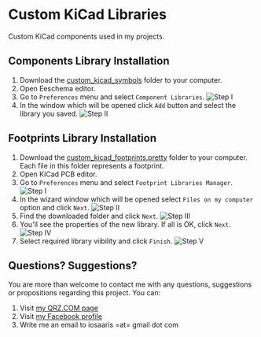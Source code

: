 # Custom KiCad Libraries

Custom KiCad components used in my projects.

## Components Library Installation 

1. Download the [custom_kicad_symbols](https://github.com/4x5dm/kicad_libraries/tree/master/custom_kicad_symbols) folder to your computer.
2. Open Eeschema editor.
3. Go to ```Preferences``` menu and select ```Component Libraries```.
![Step I](https://raw.githubusercontent.com/4x5dm/kicad_libraries/master/doc/images/symbols_lib_inst_1.png)
4. In the window which will be opened click ```Add``` button and select the library you saved. 
![Step II](https://raw.githubusercontent.com/4x5dm/kicad_libraries/master/doc/images/symbols_lib_inst_2.png)

## Footprints Library Installation 

1. Download the [custom_kicad_footprints.pretty](https://github.com/4x5dm/kicad_libraries/tree/master/custom_kicad_footprints.pretty) folder to your computer. Each file in this folder represents a footprint.
2. Open KiCad PCB editor.
3. Go to ```Preferences``` menu and select ```Footprint Libraries Manager```.
![Step I](https://raw.githubusercontent.com/4x5dm/kicad_libraries/master/doc/images/footprints_inst_1.png)
4. In the wizard window which will be opened select ```Files on my computer``` option and click ```Next```.
![Step II](https://raw.githubusercontent.com/4x5dm/kicad_libraries/master/doc/images/footprints_inst_2.png)
5. Find the downloaded folder and click ```Next```.
![Step III](https://raw.githubusercontent.com/4x5dm/kicad_libraries/master/doc/images/footprints_inst_3.png)
6. You'll see the properties of the new library. If all is OK, click ```Next```.
![Step IV](https://raw.githubusercontent.com/4x5dm/kicad_libraries/master/doc/images/footprints_inst_4.png)
7. Select required library viibility and click ```Finish```.
![Step V](https://raw.githubusercontent.com/4x5dm/kicad_libraries/master/doc/images/footprints_inst_5.png)

## Questions? Suggestions?
You are more than welcome to contact me with any questions, suggestions or propositions regarding this project. You can:

1. Visit [my QRZ.COM page](https://www.qrz.com/db/4X5DM)
2. Visit [my Facebook profile](https://www.facebook.com/Dima.Meln)
3. Write me an email to iosaaris =at= gmail dot com
